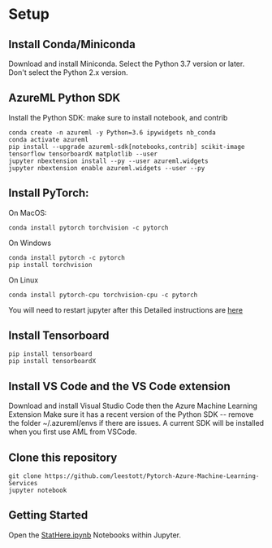 # Setup

## Install Conda/Miniconda
Download and install Miniconda. Select the Python 3.7 version or later. Don't select the Python 2.x version.

## AzureML Python SDK
Install the Python SDK: make sure to install notebook, and contrib
```
conda create -n azureml -y Python=3.6 ipywidgets nb_conda
conda activate azureml
pip install --upgrade azureml-sdk[notebooks,contrib] scikit-image tensorflow tensorboardX matplotlib --user 
jupyter nbextension install --py --user azureml.widgets
jupyter nbextension enable azureml.widgets --user --py
```

## Install PyTorch:
On MacOS:

```
conda install pytorch torchvision -c pytorch
```

On Windows

```
conda install pytorch -c pytorch
pip install torchvision
```
On Linux

```
conda install pytorch-cpu torchvision-cpu -c pytorch
```

You will need to restart jupyter after this Detailed instructions are [here](https://docs.microsoft.com/en-us/azure/machine-learning/service/quickstart-create-workspace-with-python)

## Install Tensorboard

```
pip install tensorboard
pip install tensorboardX

```

## Install VS Code and the VS Code extension

Download and install Visual Studio Code then the Azure Machine Learning Extension Make sure it has a recent version of the Python SDK -- remove the folder ~/.azureml/envs if there are issues. A current SDK will be installed when you first use AML from VSCode.

## Clone this repository

```
git clone https://github.com/leestott/Pytorch-Azure-Machine-Learning-Services
jupyter notebook
```

## Getting Started

Open the [StatHere.ipynb](StartHere.ipynb) Notebooks within Jupyter.